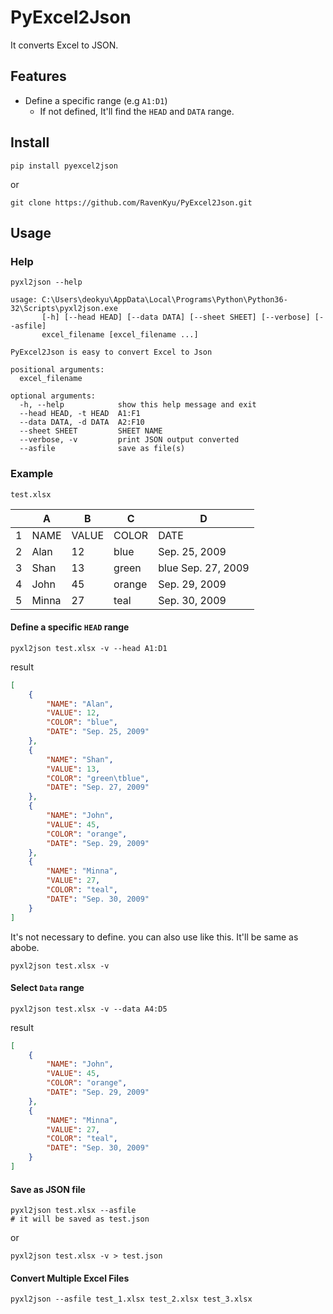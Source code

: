 # PyExcel2Json
It converts Excel to JSON.

## Features
- Define a specific range (e.g `A1:D1`)
    - If not defined, It'll find the `HEAD` and `DATA` range.

## Install
```shell
pip install pyexcel2json
``` 
or
```shell
git clone https://github.com/RavenKyu/PyExcel2Json.git
```

## Usage
### Help
```shell
pyxl2json --help

usage: C:\Users\deokyu\AppData\Local\Programs\Python\Python36-32\Scripts\pyxl2json.exe
       [-h] [--head HEAD] [--data DATA] [--sheet SHEET] [--verbose] [--asfile]
       excel_filename [excel_filename ...]

PyExcel2Json is easy to convert Excel to Json

positional arguments:
  excel_filename

optional arguments:
  -h, --help            show this help message and exit
  --head HEAD, -t HEAD  A1:F1
  --data DATA, -d DATA  A2:F10
  --sheet SHEET         SHEET NAME
  --verbose, -v         print JSON output converted
  --asfile              save as file(s)

```

### Example

`test.xlsx`

| |A|B|C|D|
|----|-----|---------|-------|----|
|1|NAME |	VALUE	|COLOR	|DATE|
|2|Alan	|12|	blue|	Sep. 25, 2009|
|3|Shan	|13|	green|	blue	Sep. 27, 2009|
|4|John	|45	|orange	|Sep. 29, 2009|
|5|Minna	|27	|teal	|Sep. 30, 2009|

#### Define a specific `HEAD` range
```shell
pyxl2json test.xlsx -v --head A1:D1 
```
result
```json
[
    {
        "NAME": "Alan",
        "VALUE": 12,
        "COLOR": "blue",
        "DATE": "Sep. 25, 2009"
    },
    {
        "NAME": "Shan",
        "VALUE": 13,
        "COLOR": "green\tblue",
        "DATE": "Sep. 27, 2009"
    },
    {
        "NAME": "John",
        "VALUE": 45,
        "COLOR": "orange",
        "DATE": "Sep. 29, 2009"
    },
    {
        "NAME": "Minna",
        "VALUE": 27,
        "COLOR": "teal",
        "DATE": "Sep. 30, 2009"
    }
]
```
It's not necessary to define. you can also use like this. It'll be same as abobe.
```shell
pyxl2json test.xlsx -v  
```

#### Select `Data` range
```shell
pyxl2json test.xlsx -v --data A4:D5 
```
result
```json
[
    {
        "NAME": "John",
        "VALUE": 45,
        "COLOR": "orange",
        "DATE": "Sep. 29, 2009"
    },
    {
        "NAME": "Minna",
        "VALUE": 27,
        "COLOR": "teal",
        "DATE": "Sep. 30, 2009"
    }
]
```

#### Save as JSON file
```shell
pyxl2json test.xlsx --asfile
# it will be saved as test.json
```
or
```shell
pyxl2json test.xlsx -v > test.json
``` 

#### Convert Multiple Excel Files
```shell
pyxl2json --asfile test_1.xlsx test_2.xlsx test_3.xlsx 
``` 

